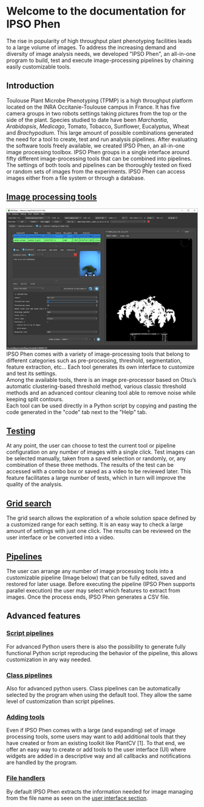 # Welcome to the documentation for IPSO Phen

The rise in popularity of high throughput plant phenotyping facilities leads to a large volume of images. To address the increasing demand and diversity of image analysis needs, we developed "IPSO Phen", an all-in-one program to build, test and execute image-processing pipelines by chaining easily customizable tools.

## Introduction

Toulouse Plant Microbe Phenotyping (TPMP) is a high throughput platform located on the INRA Occitanie-Toulouse campus in France. It has five camera groups in two robots settings taking pictures from the top or the side of the plant. Species studied to date have been *Marchantia*, *Arabidopsis*, *Medicago*, Tomato, Tobacco, Sunflower, Eucalyptus, Wheat and *Brachypodium*. This large amount of possible combinations generated the need for a tool to create, test and run analysis pipelines. After evaluating the software tools freely available, we created IPSO Phen, an all-in-one image processing toolbox.
IPSO Phen groups in a single interface around fifty different image-processing tools that can be combined into pipelines. The settings of both tools and pipelines can be thoroughly tested on fixed or random sets of images from the experiments. IPSO Phen can access images either from a file system or through a database.

## [Image processing tools](tools.md)

![Image processing tool](images/md_image_2.jpg)
IPSO Phen comes with a variety of image-processing tools that belong to different categories such as pre-processing, threshold, segmentation, feature extraction, etc… Each tool generates its own interface to customize and test its settings.  
Among the available tools, there is an image pre-processor based on Otsu’s  automatic clustering-based threshold method, various classic threshold methods and an advanced contour cleaning tool able to remove noise while keeping split contours.  
Each tool can be used directly in a Python script by copying and pasting the code generated in the "code" tab next to the "Help" tab.

## [Testing](testing.md)

At any point, the user can choose to test the current tool or pipeline configuration on any number of images with a single click. Test images can be selected manually, taken from a saved selection or randomly, or, any combination of these three methods. The results of the test can be accessed with a combo box or saved as a video to be reviewed later. This feature facilitates a large number of tests, which in turn will improve the quality of the analysis.

## [Grid search](grid_search.md)

The grid search allows the exploration of a whole solution space defined by a customized range for each setting. It is an easy way to check a large amount of settings with just one click. The results  can be reviewed on the user interface or be converted into a video.

## [Pipelines](pipelines.md)

The user can arrange any number of image processing tools into a customizable pipeline (Image below) that can be fully edited, saved and restored for later usage. Before executing the pipeline (IPSO Phen supports parallel execution) the user may select which features to extract from images. Once the process ends, IPSO Phen generates a CSV file.

## Advanced features

### [Script pipelines](pipelines.md)

For advanced Python users there is also the possibility to generate fully functional Python script reproducing the behavior of the pipeline, this allows customization in any way needed.

### [Class pipelines](class_pipelines.md)

Also for advanced python users. Class pipelines can be automatically selected by the program when using the default tool. They allow the same level of customization than script pipelines.

### [Adding tools](custom_tools.md)

Even if IPSO Phen comes with a large (and expanding) set of image processing tools, some users may want to add additional tools that they have created or from an existing toolkit like PlantCV [1]. To that end, we offer an easy way to create or add tools to the user interface (UI) where widgets are added in a descriptive way and all callbacks and notifications are handled by the program.

### [File handlers](file_handlers.md)

By default IPSO Phen extracts the information needed for image managing from the file name as seen on the [user interface section](user_interface.md).
